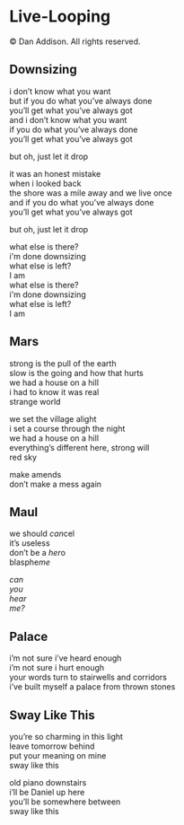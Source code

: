# Live-Looping
&copy; Dan Addison. All rights reserved.

## Downsizing
i don’t know what you want  
but if you do what you’ve always done  
you’ll get what you’ve always got  
and i don’t know what you want  
if you do what you’ve always done  
you’ll get what you’ve always got  

but oh, just let it drop  

it was an honest mistake  
when i looked back  
the shore was a mile away
and we live once  
and if you do what you’ve always done  
you’ll get what you’ve always got  

but oh, just let it drop

what else is there?  
i'm done downsizing    
what else is left?  
I am  
what else is there?  
i'm done downsizing    
what else is left?  
I am  

## Mars
strong is the pull of the earth  
slow is the going and how that hurts  
we had a house on a hill  
i had to know it was real  
strange world  

we set the village alight  
i set a course through the night  
we had a house on a hill  
everything’s different here, strong will  
red sky  

make amends  
don’t make a mess again  

## Maul
we should *can*cel  
it’s *u*seless  
don’t be a *her*o  
blasphe*me*  

*can  
you  
hear  
me?*

## Palace
i’m not sure i’ve heard enough  
i’m not sure i hurt enough  
your words turn to stairwells and corridors  
i’ve built myself a palace from thrown stones  

## Sway Like This
you’re so charming in this light  
leave tomorrow behind  
put your meaning on mine  
sway like this  

old piano downstairs  
i’ll be Daniel up here  
you’ll be somewhere between  
sway like this  